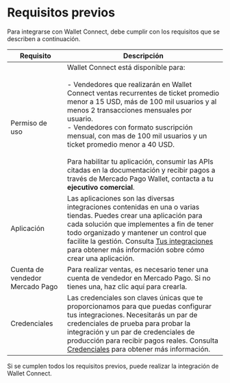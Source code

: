 # Requisitos previos

Para integrarse con Wallet Connect, debe cumplir con los requisitos que se describen a continuación.

| Requisito  | Descripción  |
| --- | --- |
| Permiso de uso | Wallet Connect está disponible para: <br><br> - Vendedores que realizarán en Wallet Connect ventas recurrentes de ticket promedio menor a 15 USD, más de 100 mil usuarios y al menos 2 transacciones mensuales por usuario. <br> - Vendedores con formato suscripción mensual, con mas de 100 mil usuarios y un ticket promedio menor a 40 USD. <br><br> Para habilitar tu aplicación, consumir las APIs citadas en la documentación y recibir pagos a través de Mercado Pago Wallet, contacta a tu **ejecutivo comercial**.  |
| Aplicación  | Las aplicaciones son las diversas integraciones contenidas en una o varias tiendas. Puedes crear una aplicación para cada solución que implementes a fin de tener todo organizado y mantener un control que facilite la gestión. Consulta [Tus integraciones](/developers/es/docs/wallet-connect/additional-content/your-integrations/introduction) para obtener más información sobre cómo crear una aplicación. |
| Cuenta de vendedor Mercado Pago | Para realizar ventas, es necesario tener una cuenta de vendedor en Mercado Pago. Si no tienes una, haz clic aquí para crearla.  |
| Credenciales | Las credenciales son claves únicas que te proporcionamos para que puedas configurar tus integraciones. Necesitarás un par de credenciales de prueba para probar la integración y un par de credenciales de producción para recibir pagos reales. Consulta [Credenciales](/developers/es/docs/wallet-connect/additional-content/your-integrations/credentials) para obtener más información.  |

Si se cumplen todos los requisitos previos, puede realizar la integración de Wallet Connect.